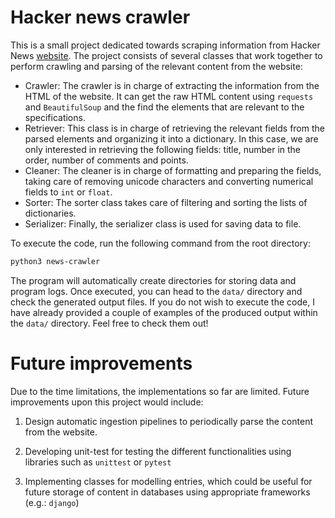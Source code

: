 # Hacker news crawler

This is a small project dedicated towards scraping information from Hacker News [website](https://news.ycombinator.com/). The project consists of several classes that work together to perform crawling and parsing of the relevant content from the website:

+ Crawler: The crawler is in charge of extracting the information from the HTML of the website. It can get the raw HTML content using `requests` and `BeautifulSoup` and the find the elements that are relevant to the specifications. 
+ Retriever: This class is in charge of retrieving the relevant fields from the parsed elements and organizing it into a dictionary. In this case, we are only interested in retrieving the following fields: title, number in the order, number of comments and points.
+ Cleaner: The cleaner is in charge of formatting and preparing the fields, taking care of removing unicode characters and converting numerical fields to `int` or `float`. 
+ Sorter: The sorter class takes care of filtering and sorting the lists of dictionaries.
+ Serializer: Finally, the serializer class is used for saving data to file.

To execute the code, run the following command from the root directory:

```bash
python3 news-crawler
```

The program will automatically create directories for storing data and program logs. Once executed, you can head to the `data/` directory and check the generated output files. If you do not wish to execute the code, I have already provided a couple of examples of the produced output within the `data/` directory. Feel free to check them out!

# Future improvements

Due to the time limitations, the implementations so far are limited. Future improvements upon this project would include:

1. Design automatic ingestion pipelines to periodically parse the content from the website. 

2. Developing unit-test for testing the different functionalities using libraries such as `unittest` or `pytest`

3. Implementing classes for modelling entries, which could be useful for future storage of content in databases using appropriate frameworks (e.g.: `django`)
